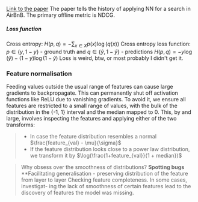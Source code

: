 [Link to the paper](https://arxiv.org/pdf/1810.09591.pdf)
The paper tells the history of applying NN for a search in AirBnB.
The primary offline metric is NDCG.

##### Loss function
Cross entropy: $H(p,q) = -\sum_{x \in X}p(x)\log(q(x))$
Cross entropy loss function:
$p \in \{y, 1 - y\}$ - ground truth and $q \in \{\hat{y}, 1-\hat{y}\}$ - predictions
$H(p,q) = -y\log(\hat{y}) - (1 - y)\log(1 - \hat{y})$
Loss is weird, btw, or most probably I didn't get it.

### Feature normalisation
Feeding values outside the usual range of features can cause large gradients to backpropagate. This can permanently shut off activation functions like ReLU due to vanishing gradients. To avoid it, we ensure all features are restricted to a small range of values, with the bulk of the distribution in the {-1, 1} interval and the median mapped to 0. This, by and large, involves inspecting the features and applying either of the two transforms:
> * In case the feature distribution resembles a normal $\frac{feature_{val} - \mu}{\sigma}$
> * If the feature distribution looks close to a power law distribution, we transform it by $\log(\frac{1+feature_{val}}{1 + median})$

> Why obsess over the smoothness of distributions?
> **Spotting bugs** 
> **Facilitating generalisation - preserving distribution of the feature from layer to layer
> Checking feature completeness. In some cases, investigat- ing the lack of smoothness of certain features lead to the discovery of features the model was missing.



